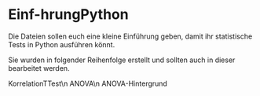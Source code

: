 # Einf-hrungPython

Die Dateien sollen euch eine kleine Einführung geben, damit ihr statistische Tests in Python ausführen könnt. 

Sie wurden in folgender Reihenfolge erstellt und sollten auch in dieser bearbeitet werden.

KorrelationTTest\n
ANOVA\n
ANOVA-Hintergrund
